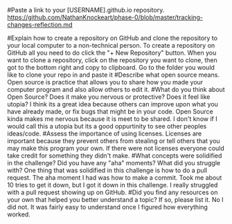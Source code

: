 #Paste a link to your [USERNAME].github.io repository.
https://github.com/NathanKnockeart/phase-0/blob/master/tracking-changes-reflection.md

#Explain how to create a repository on GitHub and clone the repository to your local computer to a non-technical person.
To create a repository on GitHub all you need to do click the "+ New Repository" button. When you want to clone a repository, click on the repository you want to clone, then got to the bottom right and copy to clipboard. Go to the folder you would like to clone your repo in and paste it
#Describe what open source means.
Open source is practice that allows you to share how you made your computer program and also allow others to edit it.
#What do you think about Open Source? Does it make you nervous or protective? Does it feel like utopia?
I think its a great idea because others can improve upon what you have already made, or fix bugs that might be in your code. Open Source kinda makes me nervous because it is meet to be shared. I don't know if I would call this a utopia but its a good oppurtinity to see other peoples ideas/code.
#Assess the importance of using licenses.
Licenses are important because they prevent others from stealing or tell others that you may make this program your own. If there were not licenses everyone could take credit for something they didn't make.
#What concepts were solidified in the challenge? Did you have any "aha" moments? What did you struggle with?
One thing that was solidified in this challenge is how to do a pull request. The aha moment I had was how to make a commit. Took me about 10 tries to get it down, but I got it down in this challenge. I really struggled with a pull request showing up on GitHub.
#Did you find any resources on your own that helped you better understand a topic? If so, please list it.
No I did not. It was fairly easy to understand once I figured how everything worked.
